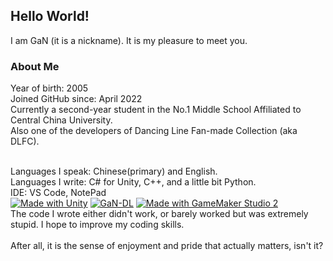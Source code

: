 <h2>Hello World!</h2>
I am GaN (it is a nickname). It is my pleasure to meet you.

<h3>About Me</h3>
Year of birth: 2005</br>
Joined GitHub since: April 2022</br>
Currently a second-year student in the No.1 Middle School Affiliated to Central China University.</br>
Also one of the developers of Dancing Line Fan-made Collection (aka DLFC).</br></br>

Languages I speak: Chinese(primary) and English.</br>
Languages I write: C# for Unity, C++, and a little bit Python.</br>
IDE: VS Code, NotePad</br>
[![Made with Unity](https://img.shields.io/badge/Made%20with-Unity-57b9d3.svg?style=for-the-badge&logo=unity)](https://unity3d.com)
[![GaN-DL](https://img.shields.io/badge/GaN--DL-lightgrey?style=for-the-badge&logo=bilibili&logoColor=ble)](https://space.bilibili.com/511375993)
[![Made with GameMaker Studio 2](https://img.shields.io/badge/Member_of-Renaissance__CG-2ea44f?style=for-the-badge&logo=data%3Aimage%2Fpng%3Bbase64%2CiVBORw0KGgoAAAANSUhEUgAAAA4AAAAOCAMAAAAolt3jAAAAZlBMVEX%2F%2F%2F%2F%2F%2F%2F%2F%2F%2F%2F%2F%2F%2F%2F%2F%2F%2F%2F%2F%2F%2F%2F%2F%2F%2F%2F%2F%2F%2F%2F%2F%2F%2F%2F%2F%2F%2F%2F%2F%2F%2F%2F%2F%2F%2F%2F%2F%2F%2F%2F%2F%2F%2F%2F%2F%2F%2F%2F%2F%2F%2F%2F%2F%2F%2F%2F%2F%2F%2F%2F%2F%2F%2F%2F%2F%2F%2F%2F%2F%2F%2F%2F%2F%2F%2F%2F%2F%2F%2F%2F%2F%2F%2F%2F%2F%2F%2F%2F%2F%2F%2F%2F%2F%2F%2F%2F%2F%2F%2F%2F%2F%2F%2F%2F%2F%2F%2F%2F%2F%2F%2F%2F%2F%2F%2F%2F%2F%2F%2F%2F%2F%2F%2F%2F%2BrG8stAAAAIXRSTlMABg0OFBkfcn1%2Bf4CBgoOFhoeIiouWmNDa5ebp8PX2%2B%2F6o6Vq%2BAAAAY0lEQVR42k2OWQ6AIAwFn%2BIOioobrnD%2FS4o0EeanmQxNAdErRFTWtsFq6%2BiiZozz0CSnTjYBwo0RkF8DWDLf51Ni9K%2FYdq0Fy3KAfzk97M7goK1F%2F4rGH9Kk1OlboQtEDIrmC%2BU3CVxTr%2FRMAAAAAElFTkSuQmCC)](https://space.bilibili.com/43110814)
</br>
The code I wrote either didn't work, or barely worked but was extremely stupid. I hope to improve my coding skills.</br>
</br>
After all, it is the sense of enjoyment and pride that actually matters, isn't it?
